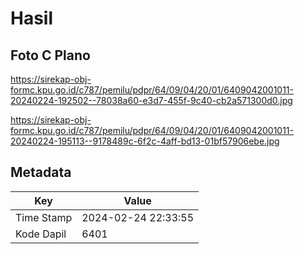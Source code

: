 # Hasil

## Foto C Plano

https://sirekap-obj-formc.kpu.go.id/c787/pemilu/pdpr/64/09/04/20/01/6409042001011-20240224-192502--78038a60-e3d7-455f-9c40-cb2a571300d0.jpg

https://sirekap-obj-formc.kpu.go.id/c787/pemilu/pdpr/64/09/04/20/01/6409042001011-20240224-195113--9178489c-6f2c-4aff-bd13-01bf57906ebe.jpg


## Metadata

| Key        | Value               |
| ---------- | ------------------- |
| Time Stamp | 2024-02-24 22:33:55 |
| Kode Dapil | 6401                |



